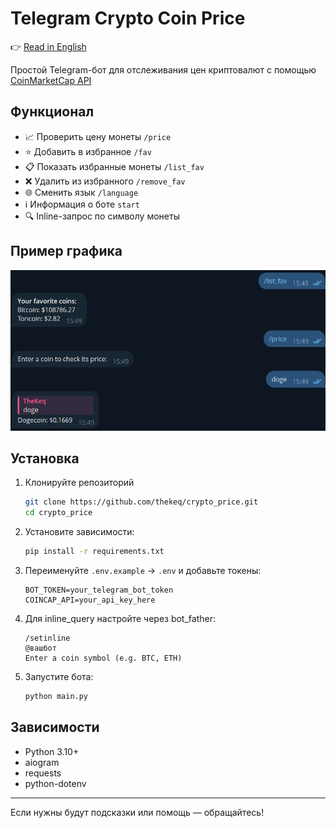 # Telegram Crypto Coin Price

👉 [Read in English](README.md)

Простой Telegram-бот для отслеживания цен криптовалют с помощью  
[CoinMarketCap API](https://coinmarketcap.com/api/)

## Функционал

- 📈 Проверить цену монеты `/price`
- ⭐ Добавить в избранное `/fav`
- 📋 Показать избранные монеты `/list_fav`
- ❌ Удалить из избранного `/remove_fav`
- 🌐 Сменить язык `/language`
- ℹ️ Информация о боте `start`
- 🔍 Inline-запрос по символу монеты

## Пример графика

![Screenshot](exampleprice.jpg)

## Установка

1. Клонируйте репозиторий
    ```bash
    git clone https://github.com/thekeq/crypto_price.git
    cd crypto_price
    ```
2. Установите зависимости:
    ```bash
    pip install -r requirements.txt
    ```
3. Переименуйте `.env.example` -> `.env` и добавьте токены:
    ```env
    BOT_TOKEN=your_telegram_bot_token
    COINCAP_API=your_api_key_here
    ```
4. Для inline_query настройте через bot_father:
    ```
   /setinline
   @вашбот
   Enter a coin symbol (e.g. BTC, ETH)
   ```
5. Запустите бота:
    ```bash
    python main.py
    ```

## Зависимости

- Python 3.10+
- aiogram
- requests
- python-dotenv

---

Если нужны будут подсказки или помощь — обращайтесь!
